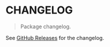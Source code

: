 # CHANGELOG

> Package changelog.

See [GitHub Releases](https://github.com/stdlib-js/array-base-take-indexed/releases) for the changelog.